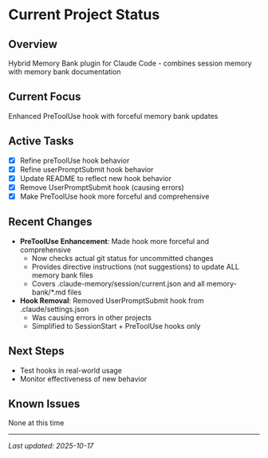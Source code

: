 # Current Project Status

## Overview
Hybrid Memory Bank plugin for Claude Code - combines session memory with memory bank documentation

## Current Focus
Enhanced PreToolUse hook with forceful memory bank updates

## Active Tasks
- [x] Refine preToolUse hook behavior
- [x] Refine userPromptSubmit hook behavior
- [x] Update README to reflect new hook behavior
- [x] Remove UserPromptSubmit hook (causing errors)
- [x] Make PreToolUse hook more forceful and comprehensive

## Recent Changes
- **PreToolUse Enhancement**: Made hook more forceful and comprehensive
  - Now checks actual git status for uncommitted changes
  - Provides directive instructions (not suggestions) to update ALL memory bank files
  - Covers .claude-memory/session/current.json and all memory-bank/*.md files
- **Hook Removal**: Removed UserPromptSubmit hook from .claude/settings.json
  - Was causing errors in other projects
  - Simplified to SessionStart + PreToolUse hooks only

## Next Steps
- Test hooks in real-world usage
- Monitor effectiveness of new behavior

## Known Issues
None at this time

---
*Last updated: 2025-10-17*
